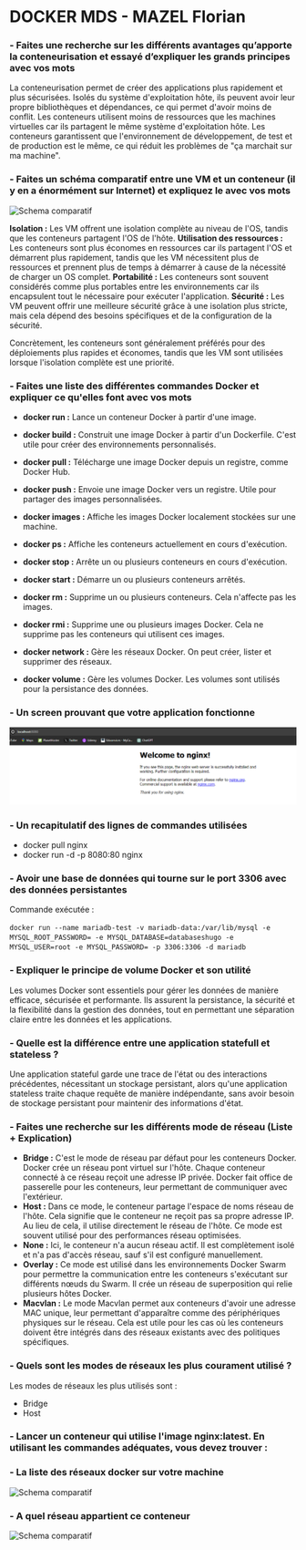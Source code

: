 # DOCKER MDS - MAZEL Florian

### - Faites une recherche sur les différents avantages qu’apporte la conteneurisation et essayé d’expliquer les grands principes avec vos mots

La conteneurisation permet de créer des applications plus rapidement et plus sécurisées.
Isolés du système d'exploitation hôte, ils peuvent avoir leur propre bibliothèques et dépendances, ce qui permet d'avoir moins de conflit.
Les conteneurs utilisent moins de ressources que les machines virtuelles car ils partagent le même système d'exploitation hôte.
Les conteneurs garantissent que l'environnement de développement, de test et de production est le même, ce qui réduit les problèmes de "ça marchait sur ma machine".

### - Faites un schéma comparatif entre une VM et un conteneur (il y en a énormément sur Internet) et expliquez le avec vos mots
![Schema comparatif](https://www.bluesoft-group.com/wp-content/uploads/2023/01/La-difference-entre-un-conteneur-et-une-machine-virtuelle-hd-800x552.png "Schéma comparatif")

**Isolation :** Les VM offrent une isolation complète au niveau de l'OS, tandis que les conteneurs partagent l'OS de l'hôte.
**Utilisation des ressources :** Les conteneurs sont plus économes en ressources car ils partagent l'OS et démarrent plus rapidement, tandis que les VM nécessitent plus de ressources et prennent plus de temps à démarrer à cause de la nécessité de charger un OS complet.
**Portabilité :** Les conteneurs sont souvent considérés comme plus portables entre les environnements car ils encapsulent tout le nécessaire pour exécuter l'application.
**Sécurité :** Les VM peuvent offrir une meilleure sécurité grâce à une isolation plus stricte, mais cela dépend des besoins spécifiques et de la configuration de la sécurité.

Concrètement, les conteneurs sont généralement préférés pour des déploiements plus rapides et économes, tandis que les VM sont utilisées lorsque l'isolation complète est une priorité.


### - Faites une liste des différentes commandes Docker et expliquer ce qu'elles font avec vos mots

+ **docker run :** Lance un conteneur Docker à partir d'une image. 

+ **docker build :** Construit une image Docker à partir d'un Dockerfile. C'est utile pour créer des environnements personnalisés.

+ **docker pull :** Télécharge une image Docker depuis un registre, comme Docker Hub.

+ **docker push :** Envoie une image Docker vers un registre. Utile pour partager des images personnalisées.

+ **docker images :** Affiche les images Docker localement stockées sur une machine.

+ **docker ps :** Affiche les conteneurs actuellement en cours d'exécution.

+ **docker stop :** Arrête un ou plusieurs conteneurs en cours d'exécution.

+ **docker start :** Démarre un ou plusieurs conteneurs arrêtés.

+ **docker rm :** Supprime un ou plusieurs conteneurs. Cela n'affecte pas les images.

+ **docker rmi :** Supprime une ou plusieurs images Docker. Cela ne supprime pas les conteneurs qui utilisent ces images.

+ **docker network :** Gère les réseaux Docker. On peut créer, lister et supprimer des réseaux.

+ **docker volume :** Gère les volumes Docker. Les volumes sont utilisés pour la persistance des données.

### - Un screen prouvant que votre application fonctionne

![Schema comparatif](./images/screenshot-nginx.png "Schéma comparatif")


### - Un recapitulatif des lignes de commandes utilisées   

+ docker pull nginx
+ docker run -d -p 8080:80 nginx

### - Avoir une base de données qui tourne sur le port 3306 avec des données persistantes

Commande exécutée :

```docker run --name mariadb-test -v mariadb-data:/var/lib/mysql -e MYSQL_ROOT_PASSWORD= -e MYSQL_DATABASE=databaseshugo -e MYSQL_USER=root -e MYSQL_PASSWORD= -p 3306:3306 -d mariadb```

### - Expliquer le principe de volume Docker et son utilité

Les volumes Docker sont essentiels pour gérer les données de manière efficace, sécurisée et performante. Ils assurent la persistance, la sécurité et la flexibilité dans la gestion des données, tout en permettant une séparation claire entre les données et les applications.

### - Quelle est la différence entre une application statefull et stateless ?

Une application stateful garde une trace de l'état ou des interactions précédentes, nécessitant un stockage persistant, alors qu'une application stateless traite chaque requête de manière indépendante, sans avoir besoin de stockage persistant pour maintenir des informations d'état.



### - Faites une recherche sur les différents mode de réseau (Liste + Explication)

+ **Bridge :** C'est le mode de réseau par défaut pour les conteneurs Docker. Docker crée un réseau pont virtuel sur l'hôte. Chaque conteneur connecté à ce réseau reçoit une adresse IP privée. Docker fait office de passerelle pour les conteneurs, leur permettant de communiquer avec l'extérieur.
+ **Host :** Dans ce mode, le conteneur partage l'espace de noms réseau de l'hôte. Cela signifie que le conteneur ne reçoit pas sa propre adresse IP. Au lieu de cela, il utilise directement le réseau de l'hôte. Ce mode est souvent utilisé pour des performances réseau optimisées.
+ **None :** Ici, le conteneur n'a aucun réseau actif. Il est complètement isolé et n'a pas d'accès réseau, sauf s'il est configuré manuellement.
+ **Overlay :** Ce mode est utilisé dans les environnements Docker Swarm pour permettre la communication entre les conteneurs s'exécutant sur différents nœuds du Swarm. Il crée un réseau de superposition qui relie plusieurs hôtes Docker.
+ **Macvlan :** Le mode Macvlan permet aux conteneurs d'avoir une adresse MAC unique, leur permettant d'apparaître comme des périphériques physiques sur le réseau. Cela est utile pour les cas où les conteneurs doivent être intégrés dans des réseaux existants avec des politiques spécifiques.

### - Quels sont les modes de réseaux les plus courament utilisé ? 

Les modes de réseaux les plus utilisés sont : 
+ Bridge
+ Host

### - Lancer un conteneur qui utilise l'image nginx:latest. En utilisant les commandes adéquates, vous devez trouver :

### - La liste des réseaux docker sur votre machine 

![Schema comparatif](./images/screenshot-network.png "Schéma comparatif")

### - A quel réseau appartient ce conteneur

![Schema comparatif](./images/screenshot-network-conteneur.png "Schéma comparatif")
